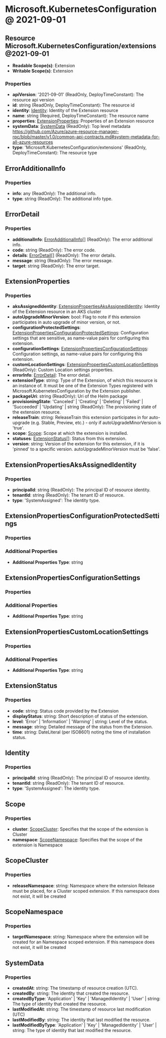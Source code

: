 # Microsoft.KubernetesConfiguration @ 2021-09-01

## Resource Microsoft.KubernetesConfiguration/extensions@2021-09-01
* **Readable Scope(s)**: Extension
* **Writable Scope(s)**: Extension
### Properties
* **apiVersion**: '2021-09-01' (ReadOnly, DeployTimeConstant): The resource api version
* **id**: string (ReadOnly, DeployTimeConstant): The resource id
* **identity**: [Identity](#identity): Identity of the Extension resource
* **name**: string (Required, DeployTimeConstant): The resource name
* **properties**: [ExtensionProperties](#extensionproperties): Properties of an Extension resource
* **systemData**: [SystemData](#systemdata) (ReadOnly): Top level metadata https://github.com/Azure/azure-resource-manager-rpc/blob/master/v1.0/common-api-contracts.md#system-metadata-for-all-azure-resources
* **type**: 'Microsoft.KubernetesConfiguration/extensions' (ReadOnly, DeployTimeConstant): The resource type

## ErrorAdditionalInfo
### Properties
* **info**: any (ReadOnly): The additional info.
* **type**: string (ReadOnly): The additional info type.

## ErrorDetail
### Properties
* **additionalInfo**: [ErrorAdditionalInfo](#erroradditionalinfo)[] (ReadOnly): The error additional info.
* **code**: string (ReadOnly): The error code.
* **details**: [ErrorDetail](#errordetail)[] (ReadOnly): The error details.
* **message**: string (ReadOnly): The error message.
* **target**: string (ReadOnly): The error target.

## ExtensionProperties
### Properties
* **aksAssignedIdentity**: [ExtensionPropertiesAksAssignedIdentity](#extensionpropertiesaksassignedidentity): Identity of the Extension resource in an AKS cluster
* **autoUpgradeMinorVersion**: bool: Flag to note if this extension participates in auto upgrade of minor version, or not.
* **configurationProtectedSettings**: [ExtensionPropertiesConfigurationProtectedSettings](#extensionpropertiesconfigurationprotectedsettings): Configuration settings that are sensitive, as name-value pairs for configuring this extension.
* **configurationSettings**: [ExtensionPropertiesConfigurationSettings](#extensionpropertiesconfigurationsettings): Configuration settings, as name-value pairs for configuring this extension.
* **customLocationSettings**: [ExtensionPropertiesCustomLocationSettings](#extensionpropertiescustomlocationsettings) (ReadOnly): Custom Location settings properties.
* **errorInfo**: [ErrorDetail](#errordetail): The error detail.
* **extensionType**: string: Type of the Extension, of which this resource is an instance of.  It must be one of the Extension Types registered with Microsoft.KubernetesConfiguration by the Extension publisher.
* **packageUri**: string (ReadOnly): Uri of the Helm package
* **provisioningState**: 'Canceled' | 'Creating' | 'Deleting' | 'Failed' | 'Succeeded' | 'Updating' | string (ReadOnly): The provisioning state of the extension resource.
* **releaseTrain**: string: ReleaseTrain this extension participates in for auto-upgrade (e.g. Stable, Preview, etc.) - only if autoUpgradeMinorVersion is 'true'.
* **scope**: [Scope](#scope): Scope at which the extension is installed.
* **statuses**: [ExtensionStatus](#extensionstatus)[]: Status from this extension.
* **version**: string: Version of the extension for this extension, if it is 'pinned' to a specific version. autoUpgradeMinorVersion must be 'false'.

## ExtensionPropertiesAksAssignedIdentity
### Properties
* **principalId**: string (ReadOnly): The principal ID of resource identity.
* **tenantId**: string (ReadOnly): The tenant ID of resource.
* **type**: 'SystemAssigned': The identity type.

## ExtensionPropertiesConfigurationProtectedSettings
### Properties
### Additional Properties
* **Additional Properties Type**: string

## ExtensionPropertiesConfigurationSettings
### Properties
### Additional Properties
* **Additional Properties Type**: string

## ExtensionPropertiesCustomLocationSettings
### Properties
### Additional Properties
* **Additional Properties Type**: string

## ExtensionStatus
### Properties
* **code**: string: Status code provided by the Extension
* **displayStatus**: string: Short description of status of the extension.
* **level**: 'Error' | 'Information' | 'Warning' | string: Level of the status.
* **message**: string: Detailed message of the status from the Extension.
* **time**: string: DateLiteral (per ISO8601) noting the time of installation status.

## Identity
### Properties
* **principalId**: string (ReadOnly): The principal ID of resource identity.
* **tenantId**: string (ReadOnly): The tenant ID of resource.
* **type**: 'SystemAssigned': The identity type.

## Scope
### Properties
* **cluster**: [ScopeCluster](#scopecluster): Specifies that the scope of the extension is Cluster
* **namespace**: [ScopeNamespace](#scopenamespace): Specifies that the scope of the extension is Namespace

## ScopeCluster
### Properties
* **releaseNamespace**: string: Namespace where the extension Release must be placed, for a Cluster scoped extension.  If this namespace does not exist, it will be created

## ScopeNamespace
### Properties
* **targetNamespace**: string: Namespace where the extension will be created for an Namespace scoped extension.  If this namespace does not exist, it will be created

## SystemData
### Properties
* **createdAt**: string: The timestamp of resource creation (UTC).
* **createdBy**: string: The identity that created the resource.
* **createdByType**: 'Application' | 'Key' | 'ManagedIdentity' | 'User' | string: The type of identity that created the resource.
* **lastModifiedAt**: string: The timestamp of resource last modification (UTC)
* **lastModifiedBy**: string: The identity that last modified the resource.
* **lastModifiedByType**: 'Application' | 'Key' | 'ManagedIdentity' | 'User' | string: The type of identity that last modified the resource.


